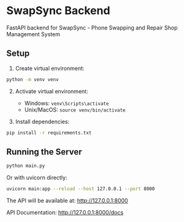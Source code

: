 # SwapSync Backend

FastAPI backend for SwapSync - Phone Swapping and Repair Shop Management System

## Setup

1. Create virtual environment:
```bash
python -m venv venv
```

2. Activate virtual environment:
   - Windows: `venv\Scripts\activate`
   - Unix/MacOS: `source venv/bin/activate`

3. Install dependencies:
```bash
pip install -r requirements.txt
```

## Running the Server

```bash
python main.py
```

Or with uvicorn directly:
```bash
uvicorn main:app --reload --host 127.0.0.1 --port 8000
```

The API will be available at: http://127.0.0.1:8000

API Documentation: http://127.0.0.1:8000/docs


